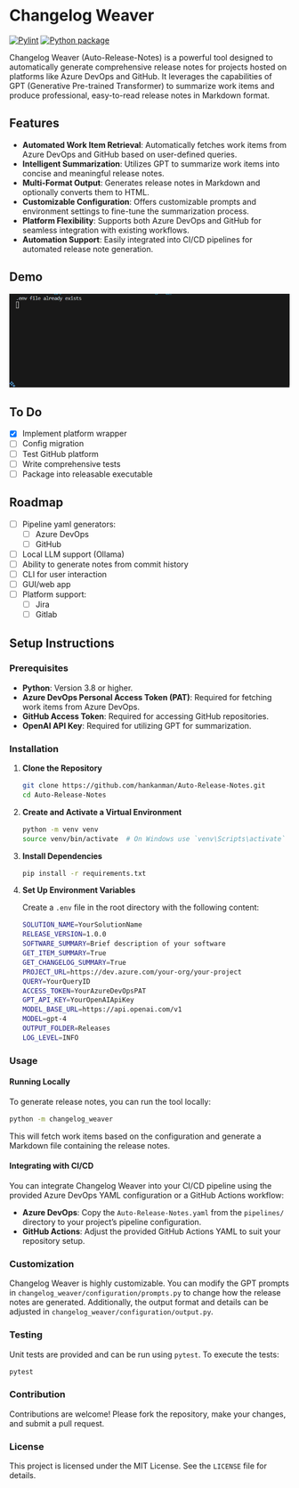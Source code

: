 # Changelog Weaver

[![Pylint](https://github.com/hankanman/Auto-Release-Notes/actions/workflows/pylint.yml/badge.svg)](https://github.com/hankanman/Auto-Release-Notes/actions/workflows/pylint.yml)
[![Python package](https://github.com/Hankanman/Auto-Release-Notes/actions/workflows/python-package.yml/badge.svg)](https://github.com/Hankanman/Auto-Release-Notes/actions/workflows/python-package.yml)

Changelog Weaver (Auto-Release-Notes) is a powerful tool designed to automatically generate comprehensive release notes for projects hosted on platforms like Azure DevOps and GitHub. It leverages the capabilities of GPT (Generative Pre-trained Transformer) to summarize work items and produce professional, easy-to-read release notes in Markdown format.

## Features

- **Automated Work Item Retrieval**: Automatically fetches work items from Azure DevOps and GitHub based on user-defined queries.
- **Intelligent Summarization**: Utilizes GPT to summarize work items into concise and meaningful release notes.
- **Multi-Format Output**: Generates release notes in Markdown and optionally converts them to HTML.
- **Customizable Configuration**: Offers customizable prompts and environment settings to fine-tune the summarization process.
- **Platform Flexibility**: Supports both Azure DevOps and GitHub for seamless integration with existing workflows.
- **Automation Support**: Easily integrated into CI/CD pipelines for automated release note generation.

## Demo

![Demo](/assets/demo.gif)

## To Do

- [x] Implement platform wrapper
- [ ] Config migration
- [ ] Test GitHub platform
- [ ] Write comprehensive tests
- [ ] Package into releasable executable

## Roadmap

- [ ] Pipeline yaml generators:
  - [ ] Azure DevOps
  - [ ] GitHub
- [ ] Local LLM support (Ollama)
- [ ] Ability to generate notes from commit history
- [ ] CLI for user interaction
- [ ] GUI/web app
- [ ] Platform support:
  - [ ] Jira
  - [ ] Gitlab

## Setup Instructions

### Prerequisites

- **Python**: Version 3.8 or higher.
- **Azure DevOps Personal Access Token (PAT)**: Required for fetching work items from Azure DevOps.
- **GitHub Access Token**: Required for accessing GitHub repositories.
- **OpenAI API Key**: Required for utilizing GPT for summarization.

### Installation

1. **Clone the Repository**

   ```bash
   git clone https://github.com/hankanman/Auto-Release-Notes.git
   cd Auto-Release-Notes
   ```

2. **Create and Activate a Virtual Environment**

   ```bash
   python -m venv venv
   source venv/bin/activate  # On Windows use `venv\Scripts\activate`
   ```

3. **Install Dependencies**

   ```bash
   pip install -r requirements.txt
   ```

4. **Set Up Environment Variables**

   Create a `.env` file in the root directory with the following content:

   ```bash
   SOLUTION_NAME=YourSolutionName
   RELEASE_VERSION=1.0.0
   SOFTWARE_SUMMARY=Brief description of your software
   GET_ITEM_SUMMARY=True
   GET_CHANGELOG_SUMMARY=True
   PROJECT_URL=https://dev.azure.com/your-org/your-project
   QUERY=YourQueryID
   ACCESS_TOKEN=YourAzureDevOpsPAT
   GPT_API_KEY=YourOpenAIApiKey
   MODEL_BASE_URL=https://api.openai.com/v1
   MODEL=gpt-4
   OUTPUT_FOLDER=Releases
   LOG_LEVEL=INFO
   ```

### Usage

#### Running Locally

To generate release notes, you can run the tool locally:

```bash
python -m changelog_weaver
```

This will fetch work items based on the configuration and generate a Markdown file containing the release notes.

#### Integrating with CI/CD

You can integrate Changelog Weaver into your CI/CD pipeline using the provided Azure DevOps YAML configuration or a GitHub Actions workflow:

- **Azure DevOps**: Copy the `Auto-Release-Notes.yaml` from the `pipelines/` directory to your project’s pipeline configuration.
- **GitHub Actions**: Adjust the provided GitHub Actions YAML to suit your repository setup.

### Customization

Changelog Weaver is highly customizable. You can modify the GPT prompts in `changelog_weaver/configuration/prompts.py` to change how the release notes are generated. Additionally, the output format and details can be adjusted in `changelog_weaver/configuration/output.py`.

### Testing

Unit tests are provided and can be run using `pytest`. To execute the tests:

```bash
pytest
```

### Contribution

Contributions are welcome! Please fork the repository, make your changes, and submit a pull request.

### License

This project is licensed under the MIT License. See the `LICENSE` file for details.
